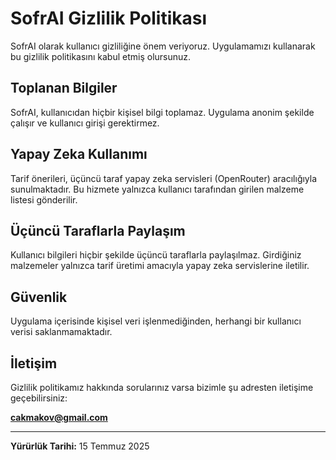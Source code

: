 # SofrAI Gizlilik Politikası

SofrAI olarak kullanıcı gizliliğine önem veriyoruz. Uygulamamızı kullanarak bu gizlilik politikasını kabul etmiş olursunuz.

## Toplanan Bilgiler

SofrAI, kullanıcıdan hiçbir kişisel bilgi toplamaz. Uygulama anonim şekilde çalışır ve kullanıcı girişi gerektirmez.

## Yapay Zeka Kullanımı

Tarif önerileri, üçüncü taraf yapay zeka servisleri (OpenRouter) aracılığıyla sunulmaktadır. Bu hizmete yalnızca kullanıcı tarafından girilen malzeme listesi gönderilir.

## Üçüncü Taraflarla Paylaşım

Kullanıcı bilgileri hiçbir şekilde üçüncü taraflarla paylaşılmaz. Girdiğiniz malzemeler yalnızca tarif üretimi amacıyla yapay zeka servislerine iletilir.

## Güvenlik

Uygulama içerisinde kişisel veri işlenmediğinden, herhangi bir kullanıcı verisi saklanmamaktadır.

## İletişim

Gizlilik politikamız hakkında sorularınız varsa bizimle şu adresten iletişime geçebilirsiniz:

**cakmakov@gmail.com**

---

**Yürürlük Tarihi:** 15 Temmuz 2025
